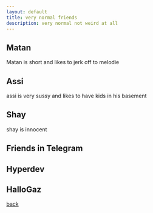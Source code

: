 ```yaml
---
layout: default
title: very normal friends
description: very normal not weird at all
---
```


## Matan
Matan is short and likes to jerk off to melodie
## Assi
assi is very sussy and likes to have kids in his basement
## Shay
shay is innocent
## Friends in Telegram
## Hyperdev
## HalloGaz
[back](./)
